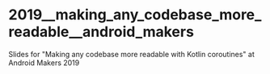 # 2019__making_any_codebase_more_readable__android_makers
Slides for "Making any codebase more readable with Kotlin coroutines" at Android Makers 2019
